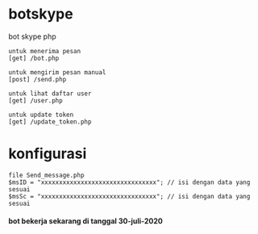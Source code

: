 # botskype
bot skype php 
```
untuk menerima pesan 
[get] /bot.php

untuk mengirim pesan manual
[post] /send.php

untuk lihat daftar user 
[get] /user.php

untuk update token 
[get] /update_token.php
```

# konfigurasi 
```
file Send_message.php 
$msID = "xxxxxxxxxxxxxxxxxxxxxxxxxxxxxxxx"; // isi dengan data yang sesuai
$msSc = "xxxxxxxxxxxxxxxxxxxxxxxxxxxxxxxx"; // isi dengan data yang sesuai
```

#### bot bekerja sekarang di tanggal 30-juli-2020
